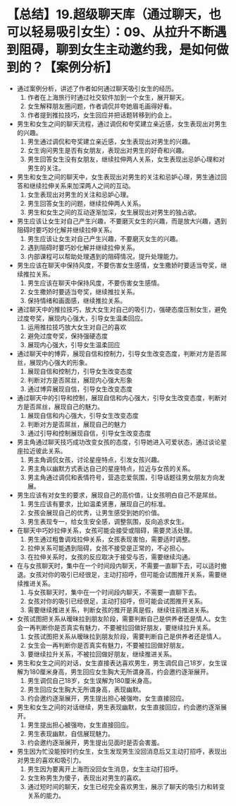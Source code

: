 # 【总结】19.超级聊天库（通过聊天，也可以轻易吸引女生）：09、从拉升不断遇到阻碍，聊到女生主动邀约我，是如何做到的？【案例分析】

-   通过案例分析，讲述了作者如何通过聊天吸引女生的经历。
    1.  作者在上海旅行时通过社交软件加到一个女生，展开聊天。
    2.  女生解释朋友圈问题，作者调侃并夸她眉毛画得好看。
    3.  作者提到推拉技巧，女生回应并把话题转移到约会上。
-   男生和女生之间的聊天流程，通过调侃和夸奖建立亲近感，女生表现出对男生的兴趣。
    1.  男生通过调侃和夸奖建立亲近感，女生表现出对男生的兴趣。
    2.  女生询问男生是否有女朋友，表现出对男生的好奇和兴趣。
    3.  男生回答女生没有女朋友，继续拉伸两人关系，女生表现出忌妒心理和对男生的关注。
-   男生和女生之间的聊天中，女生表现出对男生的关注和忌妒心理，男生通过回答和继续拉伸关系来加深两人之间的互动。
    1.  女生表现出对男生的关注和忌妒心理。
    2.  男生回答女生的问题，继续拉伸两人关系。
    3.  男生和女生之间的互动逐渐加深，女生展现出对男生的独占欲。
-   男生应该让女生对自己产生兴趣，不要磨灭女生的兴趣，而是放大兴趣，遇到阻碍时要巧妙化解并继续拉伸关系。
    1.  男生应该让女生对自己产生兴趣，不要磨灭女生的兴趣。
    2.  遇到阻碍时要巧妙化解并继续拉伸关系。
    3.  内部课程可以帮助处理遇到的阻碍情况，提升处理能力。
-   男生应该在聊天中保持风度，不要伤害女生感情，女生撒娇时要适当夸奖，继续推拉关系。
    1.  男生应该在聊天中保持风度，不要伤害女生感情。
    2.  女生撒娇时要适当夸奖，继续推拉关系。
    3.  保持情绪和画面感，继续推拉关系。
-   通过聊天中的推拉技巧，放大女生对自己的吸引力，强硬态度压制女生，避免过度夸奖，展现内心强大，引导女生温柔回应。
    1.  运用推拉技巧放大女生对自己的喜欢
    2.  避免过度夸奖，保持强硬态度
    3.  展现内心强大，引导女生温柔回应
-   通过聊天中的博弈，展现自信和控制力，引导女生改变态度，判断对方是否屌丝，展现内心强大的形象。
    1.  展现自信和控制力，引导女生改变态度
    2.  判断对方是否屌丝，展现内心强大形象
    3.  通过博弈展现自信，引导女生改变态度
-   通过聊天中的引导和控制，展现自信和内心强大，引导女生改变态度，判断对方是否屌丝，展现自己的魅力。
    1.  展现自信和内心强大，引导女生改变态度
    2.  判断对方是否屌丝，展现自己的魅力
    3.  通过引导和控制展现自信，引导女生改变态度
-   男主角通过聊天技巧成功改变女孩的态度，引导她进入可爱状态，通过谈论星座拉近彼此关系。
    1.  男主角调侃女孩，讨论星座特点，引发女孩兴趣。
    2.  男主角以幽默方式表达自己的星座特点，拉近与女孩的关系。
    3.  男主角通过调侃和表情符号，营造恋爱氛围，引导话题往男女朋友方向发展。
-   男生应该有对女生的要求，展现自己的高价值，让女孩明白自己不是屌丝。
    1.  男生应该有要求，比如温柔贤惠，展现自己的标准。
    2.  女孩会展现自己的优秀，让男生感受到她的价值。
    3.  男生表现专一，给女生安全感，调整氛围，反向追求女生。
-   在聊天中巧妙拉伸关系，女孩可能会接受或阻碍，需要灵活处理。
    1.  男生通过粗鲁调戏拉伸关系，女孩表现害怕，需要适时调整。
    2.  拉伸关系可能遇到阻碍，女孩不接受是正常的，不必担心。
    3.  在拉伸关系时，女孩的反应取决于接受与否，需要继续沟通。
-   在与女孩聊天时，集中在一个时间段内聊天，不需要一直聊下去，可以适时撤退。女孩对你的吸引已经很足，主动打招呼，但可能会试图推开关系，需要继续推进关系。
    1.  与女孩聊天时，集中在一个时间段内聊天，不需要一直聊下去。
    2.  女孩对你的吸引已经很足，主动打招呼，但可能会试图推开关系。
    3.  需要继续推进关系，判断女孩的推开是真是假，继续往前推进关系。
-   女孩试图把关系从暧昧拉到朋友阶段，需要判断自己是供养者还是情人。女生会一再判断你是否真实有魅力，不要被拉回做好朋友，要继续拉升关系。
    1.  女孩试图把关系从暧昧拉到朋友阶段，需要判断自己是供养者还是情人。
    2.  女生会一再判断你是否真实有魅力，不要被拉回做好朋友。
    3.  要继续拉升关系，不被拉回做好朋友，继续推进关系。
-   男生和女生之间的对话，女生直接表达喜欢男生，男生调侃自己18岁，女生误解为180厘米身高，男生回应女生胸大无所谓身高，约会邀约逐渐展开。
    1.  男生调侃自己18岁，女生误解为180厘米身高。
    2.  男生回应女生胸大无所谓身高，表现幽默。
    3.  约会邀约逐渐展开，男生提出担心被强吻，女生直接回应。
-   男生和女生之间的对话继续，男生表现幽默，女生直接回应，约会邀约逐渐展开。
    1.  男生提出担心被强吻，女生直接回应。
    2.  男生表现幽默，自信展现魅力。
    3.  约会邀约逐渐展开，男生提出见面时是否会害羞。
-   男生因为忙没能按时约女生，女生发现男生没回消息后又主动打招呼，表现出对男生的喜欢和吸引力。
    1.  男生因为要离开上海而没回女生消息，女生主动打招呼。
    2.  女生称男生为傻子，表现出对男生的喜欢。
    3.  通过短时间的聊天，女生已经完全喜欢男生，展示了聊天的吸引力和转变关系的能力。